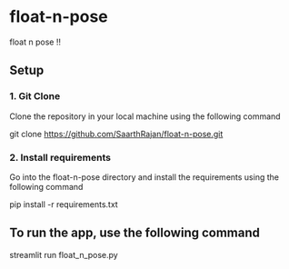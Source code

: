 # float-n-pose
float n pose !!

## Setup

### 1. Git Clone
Clone the repository in your local machine using the following command

git clone https://github.com/SaarthRajan/float-n-pose.git

### 2. Install requirements
Go into the float-n-pose directory and install the requirements using the following command

pip install -r requirements.txt

## To run the app, use the following command

streamlit run float_n_pose.py
